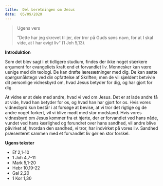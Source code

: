 ```yaml
---
title:  Del beretningen om Jesus
date:  05/09/2020
---
```


> <p>Ugens vers</p>
> ”Dette har jeg skrevet til jer, der tror på Guds søns navn, for at I skal vide, at I har evigt liv“ (1 Joh 5,13).

**Introduktion**

Som det blev sagt i et tidligere studium, findes der ikke noget stærkere argument for evangeliets kraft end et forvandlet liv. Mennesker kan være uenige med din teologi. De kan drøfte læresætninger med dig. De kan sætte spørgsmålstegn ved din opfattelse af Skriften; men de vil sjældent betvivle dit personlige vidnesbyrd om, hvad Jesus betyder for dig, og har gjort for dig.

At vidne er at dele med andre, hvad vi ved om Jesus. Det er at lade andre få at vide, hvad han betyder for os, og hvad han har gjort for os. Hvis vores vidnesbyrd kun består i at forsøge at bevise, at vi tror det rigtige og de andre noget forkert, vil vi blive mødt med stor modstand. Hvis vores vidnesbyrd om Jesus kommer fra et hjerte, der er forvandlet ved hans nåde, vundet ved hans kærlighed og forundret over hans sandhed, vil andre blive påvirket af, hvordan den sandhed, vi tror, har indvirket på vores liv. Sandhed præsenteret sammen med et forvandlet liv gør en stor forskel.

**Ugens tekster**

- Ef 2,1-10
- 1 Joh 4,7-11
- Mark 5,1-20
- Hebr 10,19-22
- Gal 2,20
- 1 Kor 1,30
